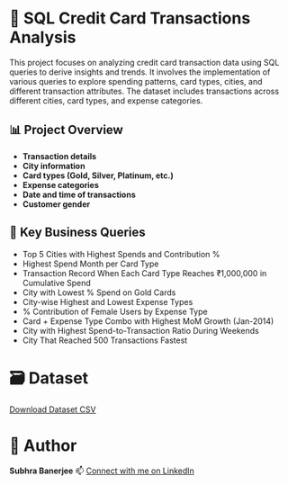 # 🧮 SQL Credit Card Transactions Analysis
This project focuses on analyzing credit card transaction data using SQL queries to derive insights and trends. It involves the implementation of various queries to explore spending patterns, card types, cities, and different transaction attributes. The dataset includes transactions across different cities, card types, and expense categories.

## 📊 Project Overview
- **Transaction details**
- **City information**
- **Card types (Gold, Silver, Platinum, etc.)**
- **Expense categories**
- **Date and time of transactions**
- **Customer gender**

## 🧾 Key Business Queries
   - Top 5 Cities with Highest Spends and Contribution %
- Highest Spend Month per Card Type
- Transaction Record When Each Card Type Reaches ₹1,000,000 in Cumulative Spend
- City with Lowest % Spend on Gold Cards
- City-wise Highest and Lowest Expense Types
- % Contribution of Female Users by Expense Type
- Card + Expense Type Combo with Highest MoM Growth (Jan-2014)
- City with Highest Spend-to-Transaction Ratio During Weekends
- City That Reached 500 Transactions Fastest

# 🗃️ Dataset
[Download Dataset CSV](https://github.com/subhra8888/SQL-Data-Analysis-on-Credit-Card-Transactions/blob/main/credit_card_transcations.csv)


# 📌 Author
**Subhra Banerjee** 
📫 [Connect with me on LinkedIn](https://www.linkedin.com/in/subhra-banerjee-8bb88643/)
